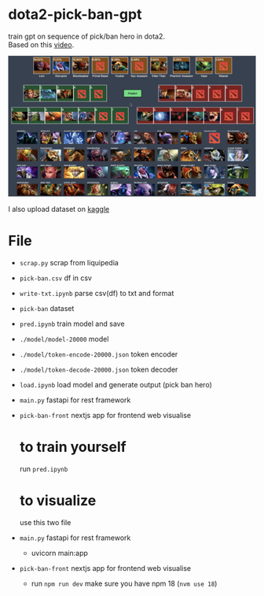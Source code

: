 # dota2-pick-ban-gpt   
train gpt on sequence of pick/ban hero in dota2.      
Based on this [video](https://www.youtube.com/watch?v=kCc8FmEb1nY).

<img src='https://github.com/patkamon/dota2-pick-ban-gpt/blob/main/web.png' />

I also upload dataset on [kaggle](https://www.kaggle.com/search?q=pick+ban+dota2+sortBy%3Adate)

# File


- `scrap.py` scrap from liquipedia
- `pick-ban.csv` df in csv
- `write-txt.ipynb` parse csv(df) to txt and format
- `pick-ban` dataset
- `pred.ipynb` train model and save
- `./model/model-20000` model
- `./model/token-encode-20000.json` token encoder
- `./model/token-decode-20000.json` token decoder
- `load.ipynb` load model and generate output (pick ban hero)
- `main.py` fastapi for rest framework
- `pick-ban-front` nextjs app for frontend web visualise



  # to train yourself
  run `pred.ipynb`

  # to visualize
  use this two file
- `main.py` fastapi for rest framework
    - uvicorn main:app 
- `pick-ban-front` nextjs app for frontend web visualise
    - run `npm run dev` make sure you have npm 18 (`nvm use 18`)
